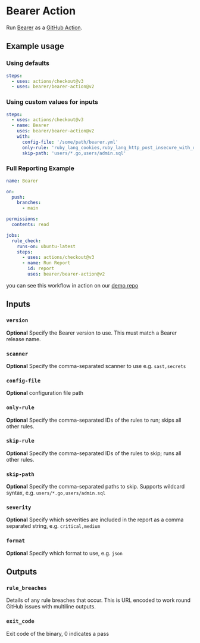 # Bearer Action

Run [Bearer](https://docs.bearer.com/) as a [GitHub Action](https://github.com/features/actions).

## Example usage

### Using defaults

``` yaml
steps:
  - uses: actions/checkout@v3
  - uses: bearer/bearer-action@v2
```

### Using custom values for inputs

``` yaml
steps:
  - uses: actions/checkout@v3
  - name: Bearer
    uses: bearer/bearer-action@v2
    with:
      config-file: '/some/path/bearer.yml'
      only-rule: 'ruby_lang_cookies,ruby_lang_http_post_insecure_with_data'
      skip-path: 'users/*.go,users/admin.sql'
```

### Full Reporting Example

```yaml
name: Bearer

on:
  push:
    branches:
      - main

permissions:
  contents: read

jobs:
  rule_check:
    runs-on: ubuntu-latest
    steps:
      - uses: actions/checkout@v3
      - name: Run Report
        id: report
        uses: bearer/bearer-action@v2
```

you can see this workflow in action on our [demo repo](https://github.com/Bearer/bear-publishing/actions/workflows/bearer.yml)

## Inputs

### `version`

**Optional** Specify the Bearer version to use. This must match a Bearer release name.

### `scanner`

**Optional** Specify the comma-separated scanner to use e.g. `sast,secrets`

### `config-file`

**Optional** configuration file path

### `only-rule`

**Optional** Specify the comma-separated IDs of the rules to run; skips all other rules.

### `skip-rule`

**Optional** Specify the comma-separated IDs of the rules to skip; runs all other rules.

### `skip-path`

**Optional** Specify the comma-separated paths to skip. Supports wildcard syntax, e.g. `users/*.go,users/admin.sql`

### `severity`

**Optional** Specify which severities are included in the report as a comma separated string, e.g. `critical,medium`

### `format`

**Optional** Specify which format to use, e.g. `json`

## Outputs

### `rule_breaches`

Details of any rule breaches that occur. This is URL encoded to work round GitHub issues with multiline outputs.

### `exit_code`

Exit code of the binary, 0 indicates a pass
